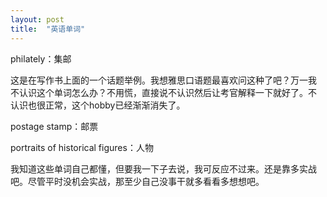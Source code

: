 ```yaml
---
layout: post
title:  "英语单词"
---
```


philately：集邮

这是在写作书上面的一个话题举例。我想雅思口语题最喜欢问这种了吧？万一我
不认识这个单词怎么办？不用慌，直接说不认识然后让考官解释一下就好了。不
认识也很正常，这个hobby已经渐渐消失了。

postage stamp：邮票

portraits of historical figures：人物

我知道这些单词自己都懂，但要我一下子去说，我可反应不过来。还是靠多实战
吧。尽管平时没机会实战，那至少自己没事干就多看看多想想吧。
